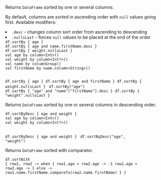 <?xml version='1.0' encoding='UTF-8'?><topic xsi:noNamespaceSchemaLocation="https://resources.jetbrains.com/stardust/topic.v2.xsd" meta-keywords="" xmlns:xsi="http://www.w3.org/2001/XMLSchema-instance" id="sortBy" title="sortBy" _md-based="true"> 
<p _o="92" _o-sc="4,0" _o-l="4" _o-e="5,0" _o-tl="-1" _o-s="4,0" _o-cl="0" id="557e8492">Returns <code _o="100" _o-sc="4,9" _o-l="4" _o-e="4,19" _o-tl="-1" _o-s="4,8" _o-cl="8" id="acff6fc7">DataFrame</code> sorted by one or several columns.</p>
<p _o="147" _o-sc="6,0" _o-l="6" _o-e="7,0" _o-tl="-1" _o-s="6,0" _o-cl="0" id="e1be92e6">By default, columns are sorted in ascending order with <code _o="202" _o-sc="6,56" _o-l="6" _o-e="6,61" _o-tl="-1" _o-s="6,55" _o-cl="55" id="a9eaf635">null</code> values going first. Available modifiers:</p>
<list _o="250" _o-sc="7,0" _o-l="7" _o-e="9,0" _o-tl="-1" _o-s="7,0" _o-cl="0" id="a4c15d82">
<li _o="250" _o-sc="7,2" _o-l="7" _o-e="8,0" _o-tl="-1" _o-s="7,0" _o-cl="0" id="5e93b955"><code _o="252" _o-sc="7,3" _o-l="7" _o-e="7,9" _o-tl="-1" _o-s="7,2" _o-cl="2" id="3b75803e">.desc</code> - changes column sort order from ascending to descending</li>
<li _o="317" _o-sc="8,2" _o-l="8" _o-e="9,0" _o-tl="-1" _o-s="8,0" _o-cl="0" id="f8a6d364"><code _o="319" _o-sc="8,3" _o-l="8" _o-e="8,14" _o-tl="-1" _o-s="8,2" _o-cl="2" id="4075b28e">.nullsLast</code> - forces <code _o="341" _o-sc="8,25" _o-l="8" _o-e="8,30" _o-tl="-1" _o-s="8,24" _o-cl="24" id="8877c403">null</code> values to be placed at the end of the order</li>
</list>

<tabs id="adda1599">
<tab id="f78a1f8d" title="Properties">
<code _o="445" _o-sc="15,0" _o-l="14" _o-e="18,3" _o-tl="-1" _o-s="14,0" style="block" _o-cl="0" id="4c29be14" lang="kotlin">df.sortBy { age }
df.sortBy { age and name.firstName.desc }
df.sortBy { weight.nullsLast }
</code>
</tab>
<tab _o="551" _o-sc="20,6" _o-l="20" _o-e="22,0" _o-tl="5" _o-s="20,0" _o-cl="0" id="4532404d" title="Accessors">
<code _o="583" _o-sc="24,0" _o-l="23" _o-e="32,3" _o-tl="31" _o-s="23,0" style="block" _o-cl="0" id="2a722423" lang="kotlin">val age by column&lt;Int>()
val weight by column&lt;Int?>()
val name by columnGroup()
val firstName by name.column&lt;String>()

df.sortBy { age }
df.sortBy { age and firstName }
df.sortBy { weight.nullsLast }
</code>
</tab>
<tab _o="799" _o-sc="34,6" _o-l="34" _o-e="36,0" _o-tl="5" _o-s="34,0" _o-cl="0" id="cb8470e8" title="Strings">
<code _o="829" _o-sc="38,0" _o-l="37" _o-e="41,3" _o-tl="-1" _o-s="37,0" style="block" _o-cl="0" id="e84019e7" lang="kotlin">df.sortBy("age")
df.sortBy { "age" and "name"["firstName"].desc }
df.sortBy { "weight".nullsLast }
</code>
</tab></tabs>

<chapter _o="970" _o-sc="46,3" _o-l="46" _o-e="46,13" _o-tl="-1" _o-s="46,0" _o-cl="0" id="sortbydesc" title="sortByDesc">
<p _o="985" _o-sc="48,0" _o-l="48" _o-e="49,0" _o-tl="-1" _o-s="48,0" _o-cl="0" id="b169e717">Returns <code _o="993" _o-sc="48,9" _o-l="48" _o-e="48,19" _o-tl="-1" _o-s="48,8" _o-cl="8" id="8b320965">DataFrame</code> sorted by one or several columns in descending order.</p>

<tabs id="2ff4d776">
<tab id="2ce8dc13" title="Properties">
<code _o="1116" _o-sc="55,0" _o-l="54" _o-e="56,3" _o-tl="-1" _o-s="54,0" style="block" _o-cl="0" id="b9a65816" lang="kotlin">df.sortByDesc { age and weight }
</code>
</tab>
<tab _o="1164" _o-sc="58,6" _o-l="58" _o-e="60,0" _o-tl="5" _o-s="58,0" _o-cl="0" id="8231956f" title="Accessors">
<code _o="1196" _o-sc="62,0" _o-l="61" _o-e="66,3" _o-tl="31" _o-s="61,0" style="block" _o-cl="0" id="94ce134b" lang="kotlin">val age by column&lt;Int>()
val weight by column&lt;Int?>()

df.sortByDesc { age and weight }
</code>
</tab>
<tab _o="1299" _o-sc="68,6" _o-l="68" _o-e="70,0" _o-tl="5" _o-s="68,0" _o-cl="0" id="f7cbcbe3" title="Strings">
<code _o="1329" _o-sc="72,0" _o-l="71" _o-e="73,3" _o-tl="-1" _o-s="71,0" style="block" _o-cl="0" id="d7029bd8" lang="kotlin">df.sortByDesc("age", "weight")
</code>
</tab></tabs>

</chapter><chapter _o="1402" _o-sc="78,3" _o-l="78" _o-e="78,11" _o-tl="-1" _o-s="78,0" _o-cl="0" id="sortwith" title="sortWith">
<p _o="1415" _o-sc="80,0" _o-l="80" _o-e="81,0" _o-tl="-1" _o-s="80,0" _o-cl="0" id="2b15fdef">Returns <code _o="1423" _o-sc="80,9" _o-l="80" _o-e="80,19" _o-tl="-1" _o-s="80,8" _o-cl="8" id="e261bbea">DataFrame</code> sorted with comparator.</p>

<code _o="1482" _o-sc="85,0" _o-l="84" _o-e="92,3" _o-tl="36" _o-s="84,0" style="block" _o-cl="0" id="cf7c44ee" lang="kotlin">df.sortWith { row1, row2 ->
    when {
        row1.age &lt; row2.age -> -1
        row1.age > row2.age -> 1
        else -> row1.name.firstName.compareTo(row2.name.firstName)
    }
}
</code>

</chapter></topic>